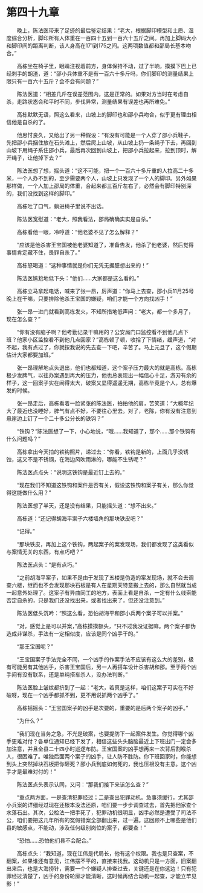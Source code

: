 #	第四十九章

　　晚上，陈法医带来了足迹的最后鉴定结果：“老大，根据脚印模型和土质、湿度综合分析，脚印所有人体重在一百四十五到一百六十五斤之间。再加上脚码大小和脚印间的距离判断，该人身高在171到175之间。这两项数值都和邵局长基本吻合。”

　　高栋坐在椅子里，眼睛注视着前方，身体保持不动，过了半晌，摸摸下巴上已经刺手的胡渣，道：“邵小兵体重不是有一百六十多斤吗，你们脚印的测量结果上限只有一百六十五斤？会不会有问题？”

　　陈法医道：“相差几斤在误差范围内，这是正常的。如果对方当时在考虑自杀，走路状态会和平时不同，步伐异常，测量结果有误差也再所难免。”

　　高栋默默无语，照这么看来，山坡上的脚印也和邵小兵吻合，似乎更有理由相信他是自杀的了。

　　他思忖良久，又给出了另一种假设：“有没有可能是一个人穿了邵小兵鞋子，先把邵小兵捆住放在石头滩上，然后爬上山坡，从山坡上扔一条绳子下去，再回到山坡下用绳子系住邵小兵，最后再次回到山坡上，把邵小兵拉起来，拉到顶时，解开绳子，让他掉下去？”

　　陈法医想了想，摇头道：“这不可能，把一个一百六十多斤重的人拉高二十多米，一个人办不到的，至少需要两个人，山坡上只发现了一个人的脚印。另外如果那样做，一个人加上邵局的体重，合起来都三百斤左右了，必然会有脚印特别深的，我们没找到这样的脚印。”

　　高栋吐了口气，躺进椅子里说不出话。

　　陈法医宽慰道：“老大，照我看法，邵局确确实实是自杀。”

　　高栋看他一眼，冷哼道：“他老婆不见了怎么解释？”

　　“应该是他杀害王宝国被他老婆知道了，准备告发，他杀了他老婆，然后觉得事情肯定藏不住，畏罪自杀了。”

　　高栋怒喝道：“这种事情就是你们无凭无据臆想出来的！”

　　陈法医尴尬地低下头：“他们……大家都是这么看的。”

　　高栋立马拿起电话，喊来了张一昂，厉声道：“你马上去查，邵小兵11月25号晚上在干嘛，只要排除他杀王宝国的嫌疑，咱们才能一个方向找凶手！”

　　张一昂一进门就看到高栋发火，不知所措地低声问：“老大，都一个多月了，现在怎么查？”

　　“你有没有脑子啊？他考勤记录干嘛用的？公安局门口监控看不到他几点下班？他家小区监控看不到他几点回家？”高栋顿了顿，收拾了下情绪，缓声道，“对不起，我有点过了，你就按我说的先去查一下吧，辛苦了。马上元旦了，这个假期估计大家都要加班。”

　　张一昂理解地点头退出，他们也都知道，这个案子压力最大的就是高栋。高栋极少发脾气，以往办案遇到再大的压力，他也总表现出一幅信心十足，游刃有余的样子，这一回案子实在闹得太大，破案又显得遥遥无期，高栋毕竟是个人，总有爆发的时候。

　　张一昂走后，高栋看着一脸紧张的陈法医，拍拍他的肩，苦笑道：“大概年纪大了最近也没睡好，脾气有点不好，不要往心里去。对了，老陈，你有没有注意到悬崖边上钉了一个二十多公分长的铁钩？”

　　“铁钩？”陈法医想了一下，小心地说，“哦……我知道了，那个……那个铁钩有什么问题吗？”

　　高栋拿出今天拍的铁钩照片，递过去：“你看，铁钩是新的，上面几乎没锈蚀，这又不是不锈钢，在海边风吹雨淋的，哪能不生锈呢？”

　　陈法医点点头：“说明这铁钩是最近钉上去的。”

　　“现在我们不知道这铁钩和案件是否有关，假设这铁钩和案子有关，那么你觉得这能做什么用？”

　　陈法医想了半天，还是没有结果，只能摇头道：“想不出来。”

　　高栋道：“还记得胡海平案子六楼墙角的那块铁皮吧？”

　　“记得。”

　　“那块铁皮，再加上这个铁钩，两起案子的案发现场，我们都发现了这类看似与案情无关的东西，有点巧吧？”

　　陈法医点头：“是有点巧。”

　　“之前胡海平案子，如果不是由于发现了五楼是伪造的案发现场，就不会去调查六楼，继而也不会发现那块石板是有人在星期天特意搬上去的，那么自然就当成一起意外处理了。这案子有异曲同工的地方，表面上看是自杀，一定有什么线索能否定自杀的，只是我们还没找出来，或者找出来了，但还没注意到。”

　　陈法医低头沉吟：“照这么看，恐怕胡海平和邵小兵两个案子可以并案。”

　　“对，感觉上是可以并案，”高栋摸摸额头，“只不过我没证据嘛。两个案子都伪造成非谋杀，手法有一定相似度，应该是同个凶手干的。”

　　“那王宝国呢？”

　　“王宝国案子手法完全不同，一个凶手的作案手法不应该有这么大的差别，极有可能另有其他凶手，杀害王宝国后，另一人再搭车设计杀害胡和邵。至于两个凶手间有没有联系，还是单纯搭车杀人，没办法判断。”

　　陈法医脸上皱纹都挤到了一起：“老大，若真是这样，咱们这案子可实在不好破呀，现在一个凶手都抓不到，更不用说抓两个凶手了。”

　　高栋摇摇头：“王宝国案子的凶手是次要的，重要的是后两个案子的凶手。”

　　“为什么？”

　　“我们现在当务之急，不光是破案，也要提防下一起案件发生。你觉得哪个凶手更难对付？各单位通知已经下发了，相信这些头头脑脑最近上下班出门一定会多加注意，并且全县二十四小时巡逻布防。王宝国案的凶手想再来一次背后割喉杀人，很困难了。唯独后面两个案子的凶手，让人防不胜防。你下班回家时，你能想到头上突然掉块石板把你砸死？邵小兵到底如何死的，我也压根没有主意。这个凶手才是最难对付的！”

　　陈法医点头表示认同，又问：“那我们接下来该怎么查？”

　　“重点两方面，一是查清犯罪经过；二是查出犯罪动机。急事须缓行，尤其邵小兵案的详细经过现在还根本没法还原，咱们要一步步调查过去，首先把他家查个水落石出。其次，公检法一把手死了，犯罪动机很明显，凶手必然是遭受了司法不公，咱们要把这几年所有的冤假错案全部翻出来，过一遍。这回顾不上哪些是他们县的敏感点，不能动，涉及任何级别岗位的案子，都要查！”

　　“恐怕……恐怕他们县不会配合。”

　　高栋点头：“我知道，现在江伟是代局长，他有这个权限。我也是只查案，不翻案，如果谁还有意见，江伟摆不平的，直接来找我。这动机只是一方面，旧案翻出来后，也是大海捞针，需要一个个嫌疑人排查过去，关键还是在你这边！只有犯罪经过清楚了，凶手的身份轮廓才能清晰，这时候再结合动机一起查，才能立竿见影！”
